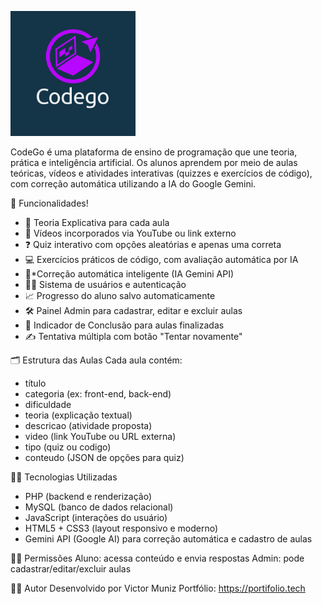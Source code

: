 ![Texto alternativo](logo.png)

CodeGo é uma plataforma de ensino de programação que une teoria, prática e inteligência artificial. Os alunos aprendem por meio de aulas teóricas, vídeos e atividades interativas (quizzes e exercícios de código), com correção automática utilizando a IA do Google Gemini.

 🧠 Funcionalidades!
- 📘 Teoria Explicativa para cada aula
- 🎥 Vídeos incorporados via YouTube ou link externo
- ❓ Quiz interativo com opções aleatórias e apenas uma correta
- 💻 Exercícios práticos de código, com avaliação automática por IA
- 🤖*Correção automática inteligente (IA Gemini API)
- 👨‍🏫 Sistema de usuários e autenticação
- 📈 Progresso do aluno salvo automaticamente
- 🛠️ Painel Admin para cadastrar, editar e excluir aulas
- 🎯 Indicador de Conclusão para aulas finalizadas
- ✍️ Tentativa múltipla com botão "Tentar novamente"

🗂️ Estrutura das Aulas
Cada aula contém:

- título
- categoria (ex: front-end, back-end)
- dificuldade
- teoria (explicação textual)
- descricao (atividade proposta)
- video (link YouTube ou URL externa)
- tipo (quiz ou codigo)
- conteudo (JSON de opções para quiz)

 👨‍💻 Tecnologias Utilizadas

- PHP (backend e renderização)
- MySQL (banco de dados relacional)
- JavaScript (interações do usuário)
- HTML5 + CSS3 (layout responsivo e moderno)
- Gemini API (Google AI) para correção automática e cadastro de aulas

👮‍♂️ Permissões
Aluno: acessa conteúdo e envia respostas
Admin: pode cadastrar/editar/excluir aulas

🧑‍🏫 Autor
Desenvolvido por Victor Muniz
Portfólio: https://portifolio.tech
